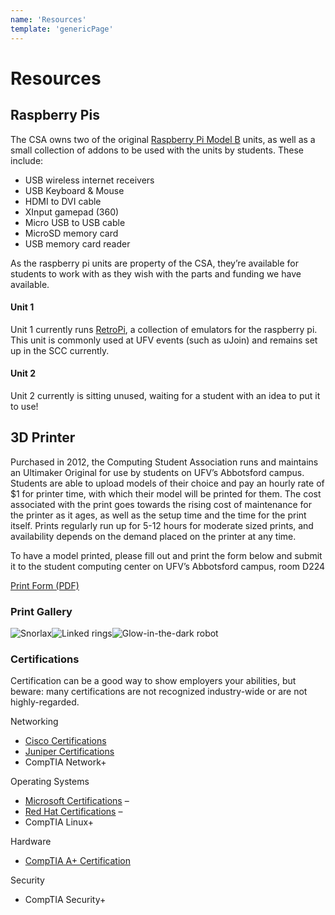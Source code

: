 ```yaml
---
name: 'Resources'
template: 'genericPage'
---
```


# Resources

## Raspberry Pis

The CSA owns two of the original [Raspberry Pi Model B](https://www.raspberrypi.org/products/model-b/) units, as well as a small collection of addons to be used with the units by students. These include:

- USB wireless internet receivers
- USB Keyboard & Mouse
- HDMI to DVI cable
- XInput gamepad (360)
- Micro USB to USB cable
- MicroSD memory card
- USB memory card reader

As the raspberry pi units are property of the CSA, they’re available for students to work with as they wish with the parts and funding we have available.

#### Unit 1

Unit 1 currently runs [RetroPi](https://retropie.org.uk/), a collection of emulators for the raspberry pi. This unit is commonly used at UFV events (such as uJoin) and remains set up in the SCC currently.

#### Unit 2

Unit 2 currently is sitting unused, waiting for a student with an idea to put it to use!

## 3D Printer

Purchased in 2012, the Computing Student Association runs and maintains an Ultimaker Original for use by students on UFV’s Abbotsford campus. Students are able to upload models of their choice and pay an hourly rate of \$1 for printer time, with which their model will be printed for them. The cost associated with the print goes towards the rising cost of maintenance for the printer as it ages, as well as the setup time and the time for the print itself. Prints regularly run up for 5-12 hours for moderate sized prints, and availability depends on the demand placed on the printer at any time.

To have a model printed, please fill out and print the form below and submit it to the student computing center on UFV’s Abbotsford campus, room D224

[Print Form (PDF)](http://web.archive.org/web/20180812124042/http://ufvcsa.ca/wp-content/uploads/2017/03/3D-Print-form.pdf)

### Print Gallery

![Snorlax](http://web.archive.org/web/20180812124042im_/http://ufvcsa.ca/wp-content/uploads/2017/03/20170328_140145-e1490736320246.jpg)![Linked rings](http://web.archive.org/web/20180812124042im_/http://ufvcsa.ca/wp-content/uploads/2017/03/20170328_140301-e1490736307260.jpg)![Glow-in-the-dark robot](http://web.archive.org/web/20180812124042im_/http://ufvcsa.ca/wp-content/uploads/2017/03/20170328_140427-e1490736276101.jpg)

### Certifications

Certification can be a good way to show employers your abilities, but beware: many certifications are not recognized industry-wide or are not highly-regarded.

Networking

- [Cisco Certifications](http://web.archive.org/web/20180812150806/http://www.cisco.com/web/learning/le3/learning_career_certifications_and_learning_paths_home.html)
- [Juniper Certifications](http://web.archive.org/web/20180812150806/http://www.juniper.net/us/en/training/certification/certification-tracks/)
- CompTIA Network+

Operating Systems

- [Microsoft Certifications](http://web.archive.org/web/20180812150806/http://www.microsoft.com/learning/en/us/certification/cert-overview.aspx) –
- [Red Hat Certifications](http://web.archive.org/web/20180812150806/http://www.redhat.com/certification/) –
- CompTIA Linux+

Hardware

- [CompTIA A+ Certification](http://web.archive.org/web/20180812150806/http://certification.comptia.org/getCertified/certifications/a.aspx)

Security

- CompTIA Security+
